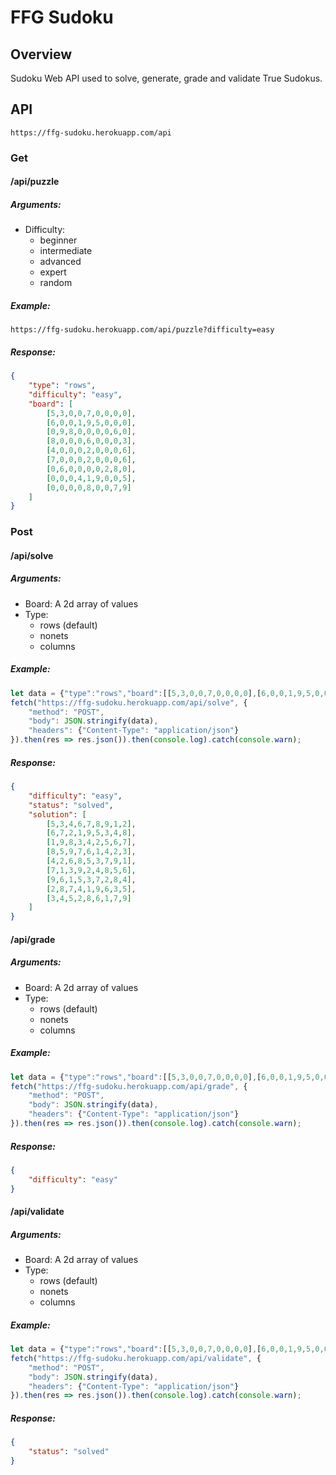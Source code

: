 # FFG Sudoku
## Overview
Sudoku Web API used to solve, generate, grade and validate True Sudokus.
## API
`https://ffg-sudoku.herokuapp.com/api`
### Get
#### /api/puzzle
##### Arguments:
- Difficulty:
    * beginner
    * intermediate
    * advanced
    * expert
    * random
##### Example:
`https://ffg-sudoku.herokuapp.com/api/puzzle?difficulty=easy`
##### Response:
```json
{
    "type": "rows",
    "difficulty": "easy",
    "board": [
        [5,3,0,0,7,0,0,0,0],
        [6,0,0,1,9,5,0,0,0],
        [0,9,8,0,0,0,0,6,0],
        [8,0,0,0,6,0,0,0,3],
        [4,0,0,0,2,0,0,0,6],
        [7,0,0,0,2,0,0,0,6],
        [0,6,0,0,0,0,2,8,0],
        [0,0,0,4,1,9,0,0,5],
        [0,0,0,0,8,0,0,7,9]
    ]
}
```
### Post
#### /api/solve
##### Arguments:
- Board: A 2d array of values
- Type:
    * rows (default)
    * nonets
    * columns
##### Example:
```js
let data = {"type":"rows","board":[[5,3,0,0,7,0,0,0,0],[6,0,0,1,9,5,0,0,0],[0,9,8,0,0,0,0,6,0],[8,0,0,0,6,0,0,0,3],[4,0,0,0,2,0,0,0,6],[7,0,0,0,2,0,0,0,6],[0,6,0,0,0,0,2,8,0],[0,0,0,4,1,9,0,0,5],[0,0,0,0,8,0,0,7,9]]};
fetch("https://ffg-sudoku.herokuapp.com/api/solve", {
    "method": "POST",
    "body": JSON.stringify(data),
    "headers": {"Content-Type": "application/json"}
}).then(res => res.json()).then(console.log).catch(console.warn);
```
##### Response:
```json
{
    "difficulty": "easy",
    "status": "solved",
    "solution": [
        [5,3,4,6,7,8,9,1,2],
        [6,7,2,1,9,5,3,4,8],
        [1,9,8,3,4,2,5,6,7],
        [8,5,9,7,6,1,4,2,3],
        [4,2,6,8,5,3,7,9,1],
        [7,1,3,9,2,4,8,5,6],
        [9,6,1,5,3,7,2,8,4],
        [2,8,7,4,1,9,6,3,5],
        [3,4,5,2,8,6,1,7,9]
    ]
}
```
#### /api/grade
##### Arguments:
- Board: A 2d array of values
- Type:
    * rows (default)
    * nonets
    * columns
##### Example:
```js
let data = {"type":"rows","board":[[5,3,0,0,7,0,0,0,0],[6,0,0,1,9,5,0,0,0],[0,9,8,0,0,0,0,6,0],[8,0,0,0,6,0,0,0,3],[4,0,0,0,2,0,0,0,6],[7,0,0,0,2,0,0,0,6],[0,6,0,0,0,0,2,8,0],[0,0,0,4,1,9,0,0,5],[0,0,0,0,8,0,0,7,9]]};
fetch("https://ffg-sudoku.herokuapp.com/api/grade", {
    "method": "POST",
    "body": JSON.stringify(data),
    "headers": {"Content-Type": "application/json"}
}).then(res => res.json()).then(console.log).catch(console.warn);
```
##### Response:
```json
{
    "difficulty": "easy"
}
```
#### /api/validate
##### Arguments:
- Board: A 2d array of values
- Type:
    * rows (default)
    * nonets
    * columns
##### Example:
```js
let data = {"type":"rows","board":[[5,3,0,0,7,0,0,0,0],[6,0,0,1,9,5,0,0,0],[0,9,8,0,0,0,0,6,0],[8,0,0,0,6,0,0,0,3],[4,0,0,0,2,0,0,0,6],[7,0,0,0,2,0,0,0,6],[0,6,0,0,0,0,2,8,0],[0,0,0,4,1,9,0,0,5],[0,0,0,0,8,0,0,7,9]]};
fetch("https://ffg-sudoku.herokuapp.com/api/validate", {
    "method": "POST",
    "body": JSON.stringify(data),
    "headers": {"Content-Type": "application/json"}
}).then(res => res.json()).then(console.log).catch(console.warn);
```
##### Response:
```json
{
    "status": "solved"
}
```
